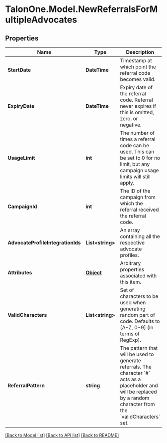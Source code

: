 
# TalonOne.Model.NewReferralsForMultipleAdvocates

## Properties

Name | Type | Description | Notes
------------ | ------------- | ------------- | -------------
**StartDate** | **DateTime** | Timestamp at which point the referral code becomes valid. | [optional] 
**ExpiryDate** | **DateTime** | Expiry date of the referral code. Referral never expires if this is omitted, zero, or negative. | [optional] 
**UsageLimit** | **int** | The number of times a referral code can be used. This can be set to 0 for no limit, but any campaign usage limits will still apply.  | 
**CampaignId** | **int** | The ID of the campaign from which the referral received the referral code. | 
**AdvocateProfileIntegrationIds** | **List&lt;string&gt;** | An array containing all the respective advocate profiles. | 
**Attributes** | [**Object**](.md) | Arbitrary properties associated with this item. | [optional] 
**ValidCharacters** | **List&lt;string&gt;** | Set of characters to be used when generating random part of code. Defaults to [A-Z, 0-9] (in terms of RegExp). | [optional] 
**ReferralPattern** | **string** | The pattern that will be used to generate referrals. The character &#x60;#&#x60; acts as a placeholder and will be replaced by a random character from the &#x60;validCharacters&#x60; set.  | [optional] 

[[Back to Model list]](../README.md#documentation-for-models)
[[Back to API list]](../README.md#documentation-for-api-endpoints)
[[Back to README]](../README.md)

